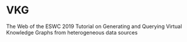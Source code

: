 # VKG
The Web of the ESWC 2019 Tutorial on Generating and Querying Virtual Knowledge Graphs from heterogeneous data sources
